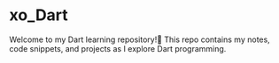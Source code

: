 # xo_Dart
Welcome to my Dart learning repository!🚀 This repo contains my notes, code snippets, and projects as I explore Dart programming.

